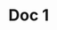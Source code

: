 # Doc 1

<!-- docify::embed!("docify/substrate/frame/timestamp/src/tests.rs", double_timestamp_should_fail) -->
<!-- docify::embed!("docify/substrate/frame/sudo/src/tests.rs", sudo_basics) -->
<!-- docify::embed!("docify/substrate/frame/paged-list/src/tests.rs", append_many_works) -->
